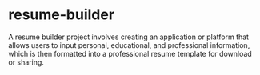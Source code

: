 # resume-builder
A resume builder project involves creating an application or platform that allows users to input personal, educational, and professional information, which is then formatted into a professional resume template for download or sharing.
